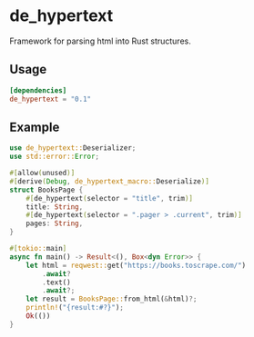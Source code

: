 # de_hypertext
Framework for parsing html into Rust structures.

## Usage
```toml
[dependencies]
de_hypertext = "0.1"
```

## Example
```rust
use de_hypertext::Deserializer;
use std::error::Error;

#[allow(unused)]
#[derive(Debug, de_hypertext_macro::Deserialize)]
struct BooksPage {
    #[de_hypertext(selector = "title", trim)]
    title: String,
    #[de_hypertext(selector = ".pager > .current", trim)]
    pages: String,
}

#[tokio::main]
async fn main() -> Result<(), Box<dyn Error>> {
    let html = reqwest::get("https://books.toscrape.com/")
        .await?
        .text()
        .await?;
    let result = BooksPage::from_html(&html)?;
    println!("{result:#?}");
    Ok(())
}
```
